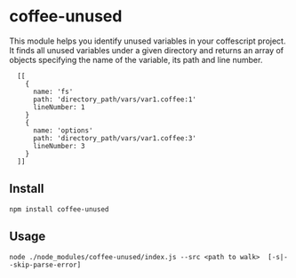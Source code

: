 # coffee-unused

This module helps you identify unused variables in your coffescript project.
It finds all unused variables under a given directory and returns an array of objects
specifying the name of the variable, its path and line number.

```
  [[
    {
      name: 'fs'
      path: 'directory_path/vars/var1.coffee:1'
      lineNumber: 1
    }
    {
      name: 'options'
      path: 'directory_path/vars/var1.coffee:3'
      lineNumber: 3
    }
  ]]
```

## Install

```
npm install coffee-unused
```

## Usage

```
node ./node_modules/coffee-unused/index.js --src <path to walk>  [-s|--skip-parse-error]
```

